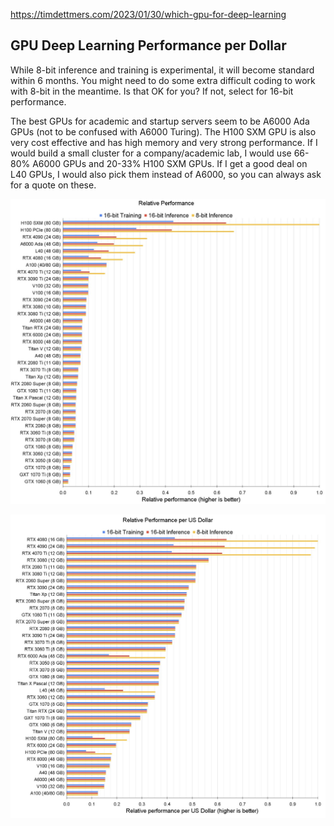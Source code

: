 https://timdettmers.com/2023/01/30/which-gpu-for-deep-learning

## GPU Deep Learning Performance per Dollar

While 8-bit inference and training is experimental, it will become standard within 6 months. You might need to do some extra difficult coding to work with 8-bit in the meantime. Is that OK for you? If not, select for 16-bit performance.

The best GPUs for academic and startup servers seem to be A6000 Ada GPUs (not to be confused with A6000 Turing). The H100 SXM GPU is also very cost effective and has high memory and very strong performance. If I would build a small cluster for a company/academic lab, I would use 66-80% A6000 GPUs and 20-33% H100 SXM GPUs. If I get a good deal on L40 GPUs, I would also pick them instead of A6000, so you can always ask for a quote on these.

![](files/gpus-00.jpg)

![](files/gpus-01.jpg)


